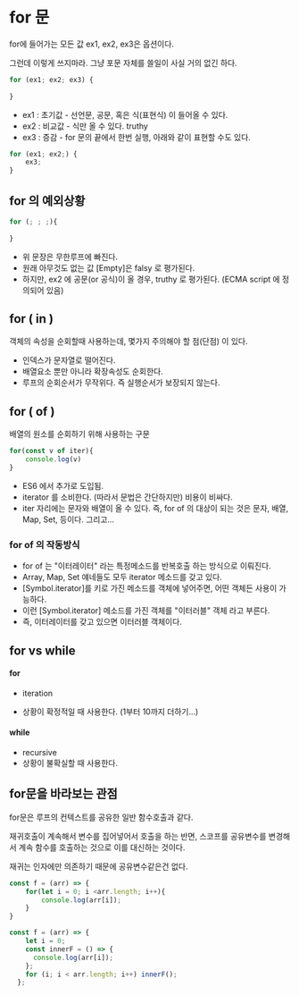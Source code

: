 # for 문

for에 들어가는 모든 값 ex1, ex2, ex3은 옵션이다.

그런데 이렇게 쓰지마라. 그냥 포문 자체를 쓸일이 사실 거의 없긴 하다. 

```javascript
for (ex1; ex2; ex3) {
    
}
```

- ex1 : 초기값 - 선언문, 공문, 혹은 식(표현식) 이 들어올 수 있다. 
- ex2 : 비교값 - 식만 올 수 있다.  truthy
- ex3 : 증감 - for 문의 끝에서 한번 실행, 아래와 같이 표현할 수도 있다.

```javascript
for (ex1; ex2;) {
    ex3;
}
```



## for 의 예외상황

```javascript
for (; ; ;){
    
}
```

- 위 문장은 무한루프에 빠진다.
- 원래 아무것도 없는 값 [Empty]은 falsy 로 평가된다. 
- 하지만, ex2 에 공문(or 공식)이 올 경우,  truthy 로 평가된다. (ECMA script 에 정의되어 있음)



## for ( in )

객체의 속성을 순회할때 사용하는데, 몇가지 주의해야 할 점(단점) 이 있다. 

- 인덱스가 문자열로 떨어진다.
- 배열요소 뿐만 아니라 확장속성도 순회한다. 
- 루프의 순회순서가 무작위다. 즉 실행순서가 보장되지 않는다. 





## for ( of )

배열의 원소를 순회하기 위해 사용하는 구문

```javascript
for(const v of iter){
    console.log(v)
}
```

- ES6 에서 추가로 도입됨.
- iterator 를 소비한다. (따라서 문법은 간단하지만) 비용이 비싸다.
- iter 자리에는 문자와 배열이 올 수 있다. 즉, for of 의 대상이 되는 것은 문자, 배열, Map, Set, 등이다. 그리고...



### for of 의 작동방식

- for of 는 "이터레이터" 라는 특정메소드를 반복호출 하는 방식으로 이뤄진다. 
- Array, Map, Set 얘네들도 모두 iterator 메소드를 갖고 있다. 
- [Symbol.iterator]를 키로 가진 메소드를 객체에 넣어주면, 어떤 객체든 사용이 가능하다. 
- 이런 [Symbol.iterator] 메소드를 가진 객체를 "이터러블" 객체 라고 부른다.  
- 즉, 이터레이터를 갖고 있으면 이터러블 객체이다. 



## for  vs  while

#### for

- iteration

- 상황이 확정적일 때 사용한다. (1부터 10까지 더하기...)



#### while

- recursive 
- 상황이 불확실할 때 사용한다.







## for문을 바라보는 관점

for문은 루프의 컨텍스트를 공유한 일반 함수호출과 같다. 

재귀호출이 계속해서 변수를 집어넣어서 호출을 하는 반면,  스코프를 공유변수를 변경해서 계속 함수를 호출하는 것으로 이를 대신하는 것이다.

재귀는 인자에만 의존하기 때문에 공유변수같은건 없다.

```javascript
const f = (arr) => {
    for(let i = 0; i <arr.length; i++){
        console.log(arr[i]);
    }
}
```



```javascript
const f = (arr) => {
    let i = 0;
    const innerF = () => {
      console.log(arr[i]);
    };
    for (i; i < arr.length; i++) innerF();
  };
```


